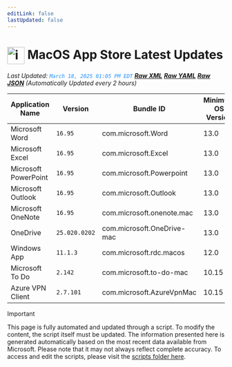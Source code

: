 ```yaml
---
editLink: false
lastUpdated: false
---
```

# <img src="/images/App_Store_logo.png" alt="image" width="40" style="vertical-align: middle; display: inline-block;" /> MacOS App Store Latest Updates

<span class="extra-small">_Last Updated: <code style="color : dodgerblue">March 18, 2025 01:05 PM EDT</code> [**_Raw XML_**](https://github.com/cocopuff2u/MOFA/blob/main/latest_raw_files/macos_appstore_latest.xml) [**_Raw YAML_**](https://github.com/cocopuff2u/MOFA/blob/main/latest_raw_files/macos_appstore_latest.yaml) [**_Raw JSON_**](https://github.com/cocopuff2u/MOFA/blob/main/latest_raw_files/macos_appstore_latest.json)
 (Automatically Updated every 2 hours)_</span>

| Application Name | Version | Bundle ID | Minimum OS Version | Icon |
|------------------|---------|-----------|-------------------|------|
| Microsoft Word | `16.95` | com.microsoft.Word | 13.0 | <img src='https://is1-ssl.mzstatic.com/image/thumb/Purple221/v4/59/ad/74/59ad74ba-f11d-467e-940e-2ce7061d9c33/MSWD.png/512x512bb.png' width='25%' height='25%' /> |
| Microsoft Excel | `16.95` | com.microsoft.Excel | 13.0 | <img src='https://is1-ssl.mzstatic.com/image/thumb/Purple221/v4/99/f7/74/99f7748d-a8ee-3479-acdb-1789056f16ac/XCEL.png/512x512bb.png' width='25%' height='25%' /> |
| Microsoft PowerPoint | `16.95` | com.microsoft.Powerpoint | 13.0 | <img src='https://is1-ssl.mzstatic.com/image/thumb/Purple211/v4/a6/79/fa/a679fae8-1c03-f74a-a3cd-10943796a4e9/PPT3.png/512x512bb.png' width='25%' height='25%' /> |
| Microsoft Outlook | `16.95` | com.microsoft.Outlook | 13.0 | <img src='https://is1-ssl.mzstatic.com/image/thumb/Purple211/v4/06/cd/7c/06cd7c39-f724-b6ab-a893-ca326be4ab88/Outlook.png/512x512bb.png' width='25%' height='25%' /> |
| Microsoft OneNote | `16.95` | com.microsoft.onenote.mac | 13.0 | <img src='https://is1-ssl.mzstatic.com/image/thumb/Purple211/v4/93/cf/be/93cfbe89-995b-b09b-1ea8-dd3cde159c4a/OneNote.png/512x512bb.png' width='25%' height='25%' /> |
| OneDrive | `25.020.0202` | com.microsoft.OneDrive-mac | 13.0 | <img src='https://is1-ssl.mzstatic.com/image/thumb/Purple221/v4/0b/33/c8/0b33c8a1-f961-cf3c-1aaa-b47056273650/OneDrive.png/512x512bb.png' width='25%' height='25%' /> |
| Windows App | `11.1.3` | com.microsoft.rdc.macos | 12.0 | <img src='https://is1-ssl.mzstatic.com/image/thumb/Purple221/v4/d6/5e/e9/d65ee9b1-8687-cdd5-cca3-fabe04c98f68/AppIcon-0-0-85-220-0-0-4-0-2x.png/512x512bb.png' width='25%' height='25%' /> |
| Microsoft To Do | `2.142` | com.microsoft.to-do-mac | 10.15 | <img src='https://is1-ssl.mzstatic.com/image/thumb/Purple211/v4/38/19/c9/3819c91e-74c5-a6e0-02d8-2c90c44df012/AppIcon-Release-0-85-220-0-4-2x-sRGB.png/512x512bb.png' width='25%' height='25%' /> |
| Azure VPN Client | `2.7.101` | com.microsoft.AzureVpnMac | 10.15 | <img src='https://is1-ssl.mzstatic.com/image/thumb/Purple221/v4/23/60/df/2360df4b-4ac5-4480-bb3e-4f59df6c3e64/AppIcon-85-220-0-4-0-0-2x-0-0.png/512x512bb.png' width='25%' height='25%' /> |

> [!IMPORTANT]
> This page is fully automated and updated through a script. To modify the content, the script itself must be updated. The information presented here is generated automatically based on the most recent data available from Microsoft. Please note that it may not always reflect complete accuracy. To access and edit the scripts, please visit the [scripts folder here](https://github.com/cocopuff2u/MOFA_WEBSITE/tree/main/update_readme_scripts).
